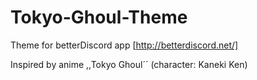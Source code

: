 # Tokyo-Ghoul-Theme

 Theme for betterDiscord app [http://betterdiscord.net/]
 
 Inspired by anime ,,Tokyo Ghoul´´ (character: Kaneki Ken)
 
